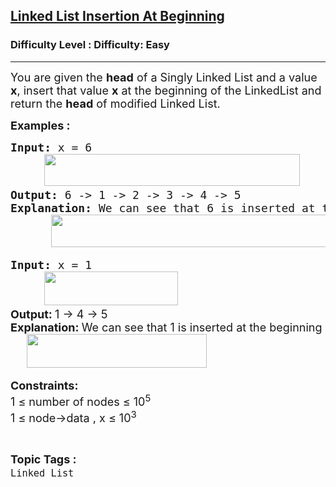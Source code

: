 <h2><a href="https://www.geeksforgeeks.org/problems/linked-list-insertion-at-beginning/1?page=3&category=Linked%20List&difficulty=Basic,Easy&sortBy=submissions">Linked List Insertion At Beginning</a></h2><h3>Difficulty Level : Difficulty: Easy</h3><hr><div class="problems_problem_content__Xm_eO"><p><span style="font-size: 18px;">You are given the <strong>head</strong> of a Singly Linked List and a value <strong>x</strong>, insert that value <strong>x</strong> at the beginning of the LinkedList and return the <strong>head</strong> of modified Linked List.</span></p>
<p><span style="font-size: 18px;"><strong>Examples :</strong></span></p>
<pre><span style="font-size: 18px;"><strong>Input: </strong>x = 6<br> &nbsp; &nbsp; <img src="https://media.geeksforgeeks.org/img-practice/prod/addEditProblem/907679/Web/Other/blobid0_1754905825.webp" width="409" height="51">
<strong>Output: </strong>6 -&gt; 1 -&gt; 2 -&gt; 3 -&gt; 4 -&gt; 5<strong>
Explanation: </strong>We can see that 6 is inserted at the beginning of the linkedlist<strong style="font-family: -apple-system, BlinkMacSystemFont, 'Segoe UI', Roboto, Oxygen, Ubuntu, Cantarell, 'Open Sans', 'Helvetica Neue', sans-serif;">.</strong><strong><br></strong><strong>      <img src="https://media.geeksforgeeks.org/img-practice/prod/addEditProblem/907679/Web/Other/blobid0_1754566667.webp" width="489" height="52"></strong></span></pre>
<pre><span style="font-size: 18px;"><strong>Input:</strong> x = 1<br>     <img style="font-family: -apple-system, BlinkMacSystemFont, 'Segoe UI', Roboto, Oxygen, Ubuntu, Cantarell, 'Open Sans', 'Helvetica Neue', sans-serif;" src="https://media.geeksforgeeks.org/img-practice/prod/addEditProblem/907679/Web/Other/blobid1_1754566812.webp" width="214" height="54"><br><strong style="font-family: -apple-system, BlinkMacSystemFont, 'Segoe UI', Roboto, Oxygen, Ubuntu, Cantarell, 'Open Sans', 'Helvetica Neue', sans-serif;">Output: </strong><span style="font-family: -apple-system, BlinkMacSystemFont, 'Segoe UI', Roboto, Oxygen, Ubuntu, Cantarell, 'Open Sans', 'Helvetica Neue', sans-serif;">1 -&gt; 4 -&gt; 5<br></span><strong style="font-family: -apple-system, BlinkMacSystemFont, 'Segoe UI', Roboto, Oxygen, Ubuntu, Cantarell, 'Open Sans', 'Helvetica Neue', sans-serif;">Explanation: </strong><span style="font-family: -apple-system, BlinkMacSystemFont, 'Segoe UI', Roboto, Oxygen, Ubuntu, Cantarell, 'Open Sans', 'Helvetica Neue', sans-serif;">We can see that 1 is inserted at the beginning of the linkedlist</span><strong style="font-family: -apple-system, BlinkMacSystemFont, 'Segoe UI', Roboto, Oxygen, Ubuntu, Cantarell, 'Open Sans', 'Helvetica Neue', sans-serif;"><br>  &nbsp;   <img src="https://media.geeksforgeeks.org/img-practice/prod/addEditProblem/907679/Web/Other/blobid2_1754566926.webp" width="288" height="54"></strong></span></pre>
<p><span style="font-size: 18px;"><strong>Constraints:</strong><br>1 ≤ number of nodes ≤ 10<sup>5<br></sup>1 ≤ node-&gt;data , x ≤ 10<sup>3</sup><sup><br></sup></span></p></div><br><p><span style=font-size:18px><strong>Topic Tags : </strong><br><code>Linked List</code>&nbsp;